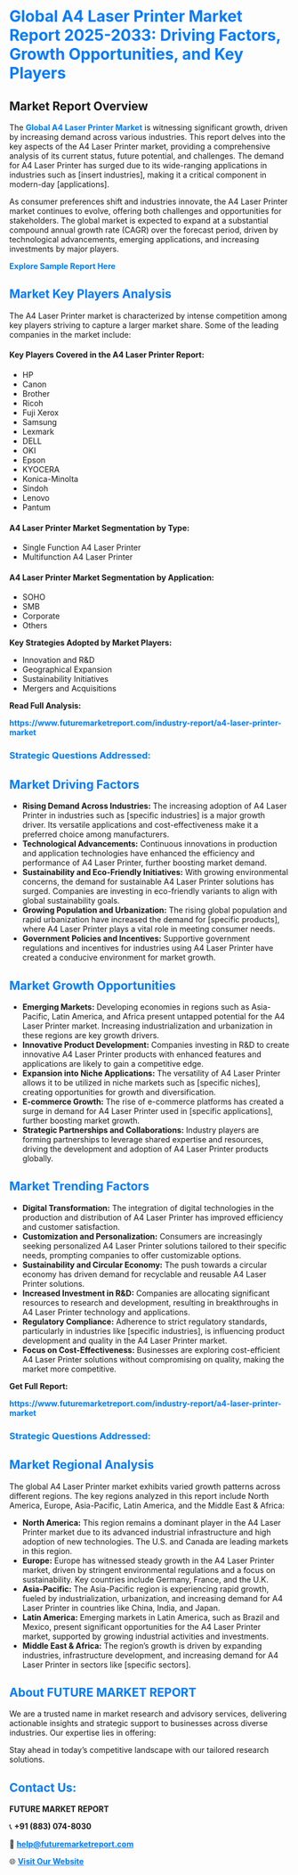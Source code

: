 <h1 style="color: #007BFF;">Global A4 Laser Printer Market Report 2025-2033: Driving Factors, Growth Opportunities, and Key Players</h1>

<section id="overview">
<h2>Market Report Overview</h2>
<p>The <a href="https://www.futuremarketreport.com/industry-report/a4-laser-printer-market" style="color: #007BFF; text-decoration: none;"><strong>Global A4 Laser Printer Market</strong></a> is witnessing significant growth, driven by increasing demand across various industries. This report delves into the key aspects of the A4 Laser Printer market, providing a comprehensive analysis of its current status, future potential, and challenges. The demand for A4 Laser Printer has surged due to its wide-ranging applications in industries such as [insert industries], making it a critical component in modern-day [applications].</p>
<p>As consumer preferences shift and industries innovate, the A4 Laser Printer market continues to evolve, offering both challenges and opportunities for stakeholders. The global market is expected to expand at a substantial compound annual growth rate (CAGR) over the forecast period, driven by technological advancements, emerging applications, and increasing investments by major players.</p>
</section>

<section id="overview">
<p><a href="https://www.futuremarketreport.com/request-sample/reportId=96625" style="color: #007BFF; text-decoration: none;"><strong>Explore Sample Report Here</strong></a></p>
</section>

<section id="key-players">
<h2 style="color: #007BFF;">Market Key Players Analysis</h2>
<p>The A4 Laser Printer market is characterized by intense competition among key players striving to capture a larger market share. Some of the leading companies in the market include:</p>
<h4>Key Players Covered in the A4 Laser Printer Report:</h4>
<ul><li>HP</li><li>Canon</li><li>Brother</li><li>Ricoh</li><li>Fuji Xerox</li><li>Samsung</li><li>Lexmark</li><li>DELL</li><li>OKI</li><li>Epson</li><li>KYOCERA</li><li>Konica-Minolta</li><li>Sindoh</li><li>Lenovo</li><li>Pantum</li></ul>
<h4>A4 Laser Printer Market Segmentation by Type:</h4>
<ul><li>Single Function A4 Laser Printer</li><li>Multifunction A4 Laser Printer</li></ul>

<h4>A4 Laser Printer Market Segmentation by Application:</h4>
<ul><li>SOHO</li><li>SMB</li><li>Corporate</li><li>Others</li></ul>
<p><strong>Key Strategies Adopted by Market Players:</strong></p>
<ul>
<li>Innovation and R&D</li>
<li>Geographical Expansion</li>
<li>Sustainability Initiatives</li>
<li>Mergers and Acquisitions</li>
</ul>
</section>

<section>
<p><strong>Read Full Analysis: </strong></p><a href="https://www.futuremarketreport.com/industry-report/a4-laser-printer-market" style="color: #007BFF; text-decoration: none;"><strong>https://www.futuremarketreport.com/industry-report/a4-laser-printer-market</strong></a>
<h3 style="color: #007BFF;">Strategic Questions Addressed:</h3>
</section>

<section id="driving-factors">
<h2 style="color: #007BFF;">Market Driving Factors</h2>
<ul>
<li><strong>Rising Demand Across Industries:</strong> The increasing adoption of A4 Laser Printer in industries such as [specific industries] is a major growth driver. Its versatile applications and cost-effectiveness make it a preferred choice among manufacturers.</li>
<li><strong>Technological Advancements:</strong> Continuous innovations in production and application technologies have enhanced the efficiency and performance of A4 Laser Printer, further boosting market demand.</li>
<li><strong>Sustainability and Eco-Friendly Initiatives:</strong> With growing environmental concerns, the demand for sustainable A4 Laser Printer solutions has surged. Companies are investing in eco-friendly variants to align with global sustainability goals.</li>
<li><strong>Growing Population and Urbanization:</strong> The rising global population and rapid urbanization have increased the demand for [specific products], where A4 Laser Printer plays a vital role in meeting consumer needs.</li>
<li><strong>Government Policies and Incentives:</strong> Supportive government regulations and incentives for industries using A4 Laser Printer have created a conducive environment for market growth.</li>
</ul>
</section>

<section id="growth-opportunities">
<h2 style="color: #007BFF;">Market Growth Opportunities</h2>
<ul>
<li><strong>Emerging Markets:</strong> Developing economies in regions such as Asia-Pacific, Latin America, and Africa present untapped potential for the A4 Laser Printer market. Increasing industrialization and urbanization in these regions are key growth drivers.</li>
<li><strong>Innovative Product Development:</strong> Companies investing in R&D to create innovative A4 Laser Printer products with enhanced features and applications are likely to gain a competitive edge.</li>
<li><strong>Expansion into Niche Applications:</strong> The versatility of A4 Laser Printer allows it to be utilized in niche markets such as [specific niches], creating opportunities for growth and diversification.</li>
<li><strong>E-commerce Growth:</strong> The rise of e-commerce platforms has created a surge in demand for A4 Laser Printer used in [specific applications], further boosting market growth.</li>
<li><strong>Strategic Partnerships and Collaborations:</strong> Industry players are forming partnerships to leverage shared expertise and resources, driving the development and adoption of A4 Laser Printer products globally.</li>
</ul>
</section>

<section id="trending-factors">
<h2 style="color: #007BFF;">Market Trending Factors</h2>
<ul>
<li><strong>Digital Transformation:</strong> The integration of digital technologies in the production and distribution of A4 Laser Printer has improved efficiency and customer satisfaction.</li>
<li><strong>Customization and Personalization:</strong> Consumers are increasingly seeking personalized A4 Laser Printer solutions tailored to their specific needs, prompting companies to offer customizable options.</li>
<li><strong>Sustainability and Circular Economy:</strong> The push towards a circular economy has driven demand for recyclable and reusable A4 Laser Printer solutions.</li>
<li><strong>Increased Investment in R&D:</strong> Companies are allocating significant resources to research and development, resulting in breakthroughs in A4 Laser Printer technology and applications.</li>
<li><strong>Regulatory Compliance:</strong> Adherence to strict regulatory standards, particularly in industries like [specific industries], is influencing product development and quality in the A4 Laser Printer market.</li>
<li><strong>Focus on Cost-Effectiveness:</strong> Businesses are exploring cost-efficient A4 Laser Printer solutions without compromising on quality, making the market more competitive.</li>
</ul>
</section>

<section>
<p><strong>Get Full Report: </strong></p><a href="https://www.futuremarketreport.com/industry-report/a4-laser-printer-market" style="color: #007BFF; text-decoration: none;"><strong>https://www.futuremarketreport.com/industry-report/a4-laser-printer-market</strong></a>
<h3 style="color: #007BFF;">Strategic Questions Addressed:</h3>
</section>


<section id="regional-analysis">
<h2 style="color: #007BFF;">Market Regional Analysis</h2>
<p>The global A4 Laser Printer market exhibits varied growth patterns across different regions. The key regions analyzed in this report include North America, Europe, Asia-Pacific, Latin America, and the Middle East & Africa:</p>
<ul>
<li><strong>North America:</strong> This region remains a dominant player in the A4 Laser Printer market due to its advanced industrial infrastructure and high adoption of new technologies. The U.S. and Canada are leading markets in this region.</li>
<li><strong>Europe:</strong> Europe has witnessed steady growth in the A4 Laser Printer market, driven by stringent environmental regulations and a focus on sustainability. Key countries include Germany, France, and the U.K.</li>
<li><strong>Asia-Pacific:</strong> The Asia-Pacific region is experiencing rapid growth, fueled by industrialization, urbanization, and increasing demand for A4 Laser Printer in countries like China, India, and Japan.</li>
<li><strong>Latin America:</strong> Emerging markets in Latin America, such as Brazil and Mexico, present significant opportunities for the A4 Laser Printer market, supported by growing industrial activities and investments.</li>
<li><strong>Middle East & Africa:</strong> The region’s growth is driven by expanding industries, infrastructure development, and increasing demand for A4 Laser Printer in sectors like [specific sectors].</li>
</ul>
</section>

<footer>
<h2 style="color: #007BFF;">About FUTURE MARKET REPORT</h2>
<p>We are a trusted name in market research and advisory services, delivering actionable insights and strategic support to businesses across diverse industries. Our expertise lies in offering:</p>

<p>Stay ahead in today’s competitive landscape with our tailored research solutions.</p>

<h2 style="color: #007BFF;">Contact Us:</h2>
<p><strong>FUTURE MARKET REPORT</strong></p>
<p>📞 <strong>+91 (883) 074-8030</strong></p>
<p>📧 <strong><a href="mailto:help@futuremarketreport.com" style="color: #007BFF;">help@futuremarketreport.com</a></strong></p>
<p>🌐 <strong><a href="https://www.futuremarketreport.com/" style="color: #007BFF;">Visit Our Website</a></strong></p>
</footer>